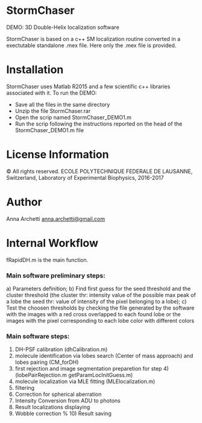 # StormChaser
DEMO: 3D Double-Helix localization software 

StormChaser is based on a c++ SM localization routine converted in a exectutable standalone .mex file.
Here only the .mex file is provided.

# Installation
StormChaser uses Matlab R2015 and a few scientific c++ libraries associated with it. 
To run the DEMO:
- Save all the files in the same directory
- Unzip the file StormChaser.rar
- Open the scrip named StormChaser_DEMO1.m
- Run the scrip following the instructions reported on the head of the StormChaser_DEMO1.m file

# License Information
© All rights reserved. ECOLE POLYTECHNIQUE FEDERALE DE LAUSANNE, Switzerland, Laboratory of Experimental Biophysics, 2016-2017

# Author
Anna Archetti anna.archetti@gmail.com

# Internal Workflow
fRapidDH.m is the main function.

### Main software preliminary steps:
a) Parameters definition; 
b) Find first guess for the seed threshold and the cluster threshold
    (the cluster thr: intensity value of the possible max peak 
      of a lobe
      the seed thr: value of intensity of the pixel belonging to a lobe);
c) Test the choosen thresholds by checking the file generated by the 
    software with the images with a red cross overlapped to each found lobe
    or the images with the pixel corresponding to each lobe color with
    different colors

### Main software steps:
1) DH-PSF calibration (dhCalibration.m)
2) molecule identification via lobes search (Center of mass approach) 
   and lobes pairing (CM_forDH)
3) first rejection and image segmentation preparetion for step 4)
  (lobePairRejection.m getParamLocInitGuess.m)
4) molecule localization via MLE fitting (MLElocalization.m)
5) filtering
6) Correction for spherical aberration
7) Intensity Conversion from ADU to photons
8) Result localizations displaying
9) Wobble correction
% 10) Result saving
